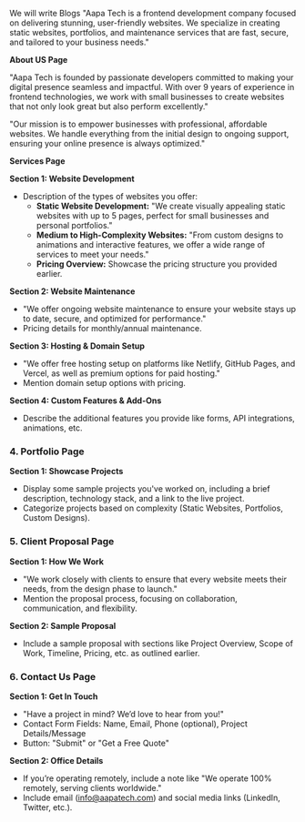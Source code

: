 We will write Blogs
"Aapa Tech is a frontend development company focused on delivering stunning, user-friendly websites. We specialize in creating static websites, portfolios, and maintenance services that are fast, secure, and tailored to your business needs."

**About US Page**

"Aapa Tech is founded by passionate developers committed to making your digital presence seamless and impactful. With over 9 years of experience in frontend technologies, we work with small businesses to create websites that not only look great but also perform excellently."

"Our mission is to empower businesses with professional, affordable websites. We handle everything from the initial design to ongoing support, ensuring your online presence is always optimized."

**Services Page**

**Section 1: Website Development**

- Description of the types of websites you offer:
    - **Static Website Development:** "We create visually appealing static websites with up to 5 pages, perfect for small businesses and personal portfolios."
    - **Medium to High-Complexity Websites:** "From custom designs to animations and interactive features, we offer a wide range of services to meet your needs."
    - **Pricing Overview:** Showcase the pricing structure you provided earlier.

**Section 2: Website Maintenance**

- "We offer ongoing website maintenance to ensure your website stays up to date, secure, and optimized for performance."
- Pricing details for monthly/annual maintenance.

**Section 3: Hosting & Domain Setup**

- "We offer free hosting setup on platforms like Netlify, GitHub Pages, and Vercel, as well as premium options for paid hosting."
- Mention domain setup options with pricing.

**Section 4: Custom Features & Add-Ons**

- Describe the additional features you provide like forms, API integrations, animations, etc.


### 4. **Portfolio Page**

**Section 1: Showcase Projects**

- Display some sample projects you've worked on, including a brief description, technology stack, and a link to the live project.
- Categorize projects based on complexity (Static Websites, Portfolios, Custom Designs).

### 5. **Client Proposal Page**

**Section 1: How We Work**

- "We work closely with clients to ensure that every website meets their needs, from the design phase to launch."
- Mention the proposal process, focusing on collaboration, communication, and flexibility.

**Section 2: Sample Proposal**

- Include a sample proposal with sections like Project Overview, Scope of Work, Timeline, Pricing, etc. as outlined earlier.

### 6. **Contact Us Page**

**Section 1: Get In Touch**

- "Have a project in mind? We’d love to hear from you!"
- Contact Form Fields: Name, Email, Phone (optional), Project Details/Message
- Button: "Submit" or "Get a Free Quote"

**Section 2: Office Details**

- If you’re operating remotely, include a note like "We operate 100% remotely, serving clients worldwide."
- Include email (info@aapatech.com) and social media links (LinkedIn, Twitter, etc.).


